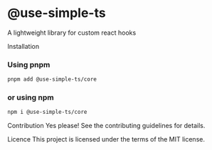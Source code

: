 # @use-simple-ts

A lightweight library for custom react hooks

Installation

### Using pnpm

```bash
pnpm add @use-simple-ts/core
```

### or using npm

```bash
npm i @use-simple-ts/core
```

Contribution Yes please! See the contributing guidelines for details.

Licence This project is licensed under the terms of the MIT license.
